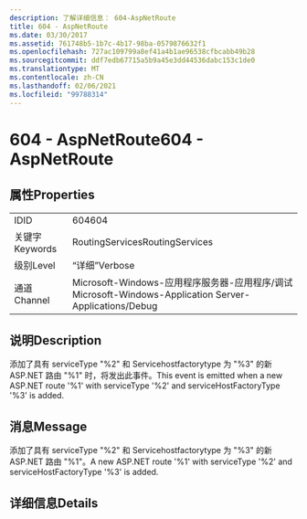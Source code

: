 ```yaml
---
description: 了解详细信息： 604-AspNetRoute
title: 604 - AspNetRoute
ms.date: 03/30/2017
ms.assetid: 761748b5-1b7c-4b17-98ba-0579876632f1
ms.openlocfilehash: 727ac109799a8ef41a4b1ae96538cfbcabb49b28
ms.sourcegitcommit: ddf7edb67715a5b9a45e3dd44536dabc153c1de0
ms.translationtype: MT
ms.contentlocale: zh-CN
ms.lasthandoff: 02/06/2021
ms.locfileid: "99788314"
---
```

# <a name="604---aspnetroute"></a><span data-ttu-id="e1112-103">604 - AspNetRoute</span><span class="sxs-lookup"><span data-stu-id="e1112-103">604 - AspNetRoute</span></span>

## <a name="properties"></a><span data-ttu-id="e1112-104">属性</span><span class="sxs-lookup"><span data-stu-id="e1112-104">Properties</span></span>  
  
|||  
|-|-|  
|<span data-ttu-id="e1112-105">ID</span><span class="sxs-lookup"><span data-stu-id="e1112-105">ID</span></span>|<span data-ttu-id="e1112-106">604</span><span class="sxs-lookup"><span data-stu-id="e1112-106">604</span></span>|  
|<span data-ttu-id="e1112-107">关键字</span><span class="sxs-lookup"><span data-stu-id="e1112-107">Keywords</span></span>|<span data-ttu-id="e1112-108">RoutingServices</span><span class="sxs-lookup"><span data-stu-id="e1112-108">RoutingServices</span></span>|  
|<span data-ttu-id="e1112-109">级别</span><span class="sxs-lookup"><span data-stu-id="e1112-109">Level</span></span>|<span data-ttu-id="e1112-110">“详细”</span><span class="sxs-lookup"><span data-stu-id="e1112-110">Verbose</span></span>|  
|<span data-ttu-id="e1112-111">通道</span><span class="sxs-lookup"><span data-stu-id="e1112-111">Channel</span></span>|<span data-ttu-id="e1112-112">Microsoft-Windows-应用程序服务器-应用程序/调试</span><span class="sxs-lookup"><span data-stu-id="e1112-112">Microsoft-Windows-Application Server-Applications/Debug</span></span>|  
  
## <a name="description"></a><span data-ttu-id="e1112-113">说明</span><span class="sxs-lookup"><span data-stu-id="e1112-113">Description</span></span>  

 <span data-ttu-id="e1112-114">添加了具有 serviceType "%2" 和 Servicehostfactorytype 为 "%3" 的新 ASP.NET 路由 "%1" 时，将发出此事件。</span><span class="sxs-lookup"><span data-stu-id="e1112-114">This event is emitted when a new ASP.NET route '%1' with serviceType '%2' and serviceHostFactoryType '%3' is added.</span></span>  
  
## <a name="message"></a><span data-ttu-id="e1112-115">消息</span><span class="sxs-lookup"><span data-stu-id="e1112-115">Message</span></span>  

 <span data-ttu-id="e1112-116">添加了具有 serviceType "%2" 和 Servicehostfactorytype 为 "%3" 的新 ASP.NET 路由 "%1"。</span><span class="sxs-lookup"><span data-stu-id="e1112-116">A new ASP.NET route '%1' with serviceType '%2' and serviceHostFactoryType '%3' is added.</span></span>  
  
## <a name="details"></a><span data-ttu-id="e1112-117">详细信息</span><span class="sxs-lookup"><span data-stu-id="e1112-117">Details</span></span>
